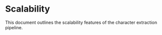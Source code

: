 # Scalability

This document outlines the scalability features of the character extraction pipeline.